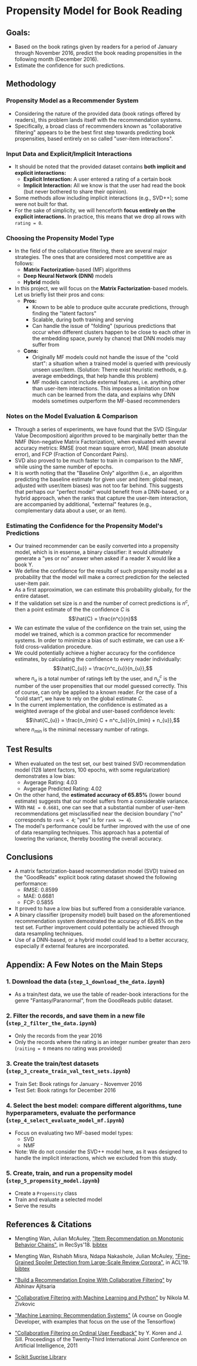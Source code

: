 # Propensity Model for Book Reading

## Goals:
 * Based on the book ratings given by readers for a period of January through November 2016, predict the book reading propensities in the following month (December 2016).
 * Estimate the confidence for such predictions.
 
## Methodology
### Propensity Model as a Recommender System
 * Considering the nature of the provided data (book ratings offered by readers), this problem lands itself with the recommendation systems.
 * Specifically, a broad class of recommenders known as "collaborative filtering" appears to be the best first step towards predicting book propensities, based entirely on so called "user-item interactions".
### Input Data and Explicit/Implicit Interactions
 * It should be noted that the provided dataset contains __both implicit and explicit interactions:__
     * __Explicit Interaction:__ A user entered a rating of a certain book
     * __Implicit Interaction:__ All we know is that the user had read the book (but never bothered to share their opinion).
 * Some methods allow including implicit interactions (e.g., SVD++); some were not built for that.
 * For the sake of simplicity, we will henceforth __focus entirely on the explicit interactions.__ In practice, this means that we drop all rows with `rating = 0`.
### Choosing the Propensity Model Type
 * In the field of the collaborative filtering, there are several major strategies. The ones that are considered most competitive are as follows:
     * __Matrix Factorization__-based (MF) algorithms
     * __Deep Neural Network (DNN)__ models
     * __Hybrid__ models
 * In this project, we will focus on the __Matrix Factorization__-based models. Let us briefly list their pros and cons:
     * __Pros:__ 
         * Known to be able to produce quite accurate predictions, through finding the "latent factors"
         * Scalable, during both training and serving
         * Can handle the issue of "folding" (spurious predictions that occur when different clusters happen to be close to each other in the embedding space, purely by chance) that DNN models may suffer from
     * __Cons:__ 
         * Originally MF models could not handle the issue of the "cold start": a situation when a trained model is queried with previously unseen user/item. (Solution: Therre exist heuristic methods, e.g. average embeddings, that help handle this problem)
         * MF models cannot include external features, i.e. anything other than user-item interactions. This imposes a limitation on how much can be learned from the data, and explains why DNN models sometimes outperform the MF-based recommenders
         
### Notes on the Model Evaluation & Comparison

 * Through a series of experiments, we have found that the SVD (Singular Value Decomposition) algorithm proved to be marginally better than the NMF (Non-negative Matrix Factorization), when evaluated with several accuracy metrics: RMSE (root mean square error), MAE (mean absolute error), and FCP (Fraction of Concordant Pairs).
 * SVD also proved to be much faster to train in comparison to the NMF, while using the same number of epochs.
 * It is worth noting that the "Baseline Only" algorithm (i.e., an algorithm predicting the baseline estimate for given user and item: global mean, adjusted with user/item biases) was not too far behind. This suggests that perhaps our "perfect model" would benefit from a DNN-based, or a hybrid approach, when the ranks that capture the user-item interaction, are accompanied by additional, "external" features (e.g., complementary data about a user, or an item).
         
### Estimating the Confidence for the Propensity Model's Predictions
  * Our trained recommender can be easily converted into a propensity model, which is in essense, a binary classifier: it would ultimately generate a "yes or no" answer when asked if a reader X would like a book Y.
 * We define the confidence for the results of such propensity model as a probability that the model will make a correct prediction for the selected user-item pair.
 * As a first approximation, we can estimate this probability globally, for the entire dataset. 
 * If the validation set size is $n$ and the number of correct predictions is $n^c$, then a point estimate of the the confidence $C$ is $$\hat{C} = \frac{n^c}{n}$$
 * We can estimate the value of the confidence on the train set, using the model we trained, which is a common practice for recommender systems. In order to minimize a bias of such estimate, we can use a K-fold cross-validation procedure. 
 * We could potentially achieve a higher accuracy for the confidence estimates, by calculating the confidence to every reader individually:  $$\hat{C_{u}} = \frac{n^c_{u}}{n_{u}},$$ where $n_{u}$ is a total number of ratings left by the user, and $n^c_{u}$ is the number of the user propensities that our model guessed correctly. This of course, can only be applied to a known reader. For the case of a "cold start", we have to rely on the global estimate $C$.
 * In the current implementation, the confidence is estimated as a weighted average of the global and user-based confidence levels: $$\hat{C_{u}} = \frac{n_{min} C + n^c_{u}}{n_{min} + n_{u}},$$ where $n_{min}$ is the minimal necessary number of ratings.

## Test Results

 * When evaluated on the test set, our best trained SVD recommendation model (128 latent factors, 100 epochs, with some regularization) demonstrates a low bias:
     * Avgerage Rating:           4.03
     * Avgerage Predicted Rating: 4.02
 * On the other hand, the __estimated accuracy of 65.85%__ (lower bound estimate) suggests that our model suffers from a considerable variance. 
 * With `MAE = 0.6681`, one can see that a substantial number of user-item recommendations get misclassified near the decision boundary ("no" corresponds to `rank < 4`; "yes" is for `rank >= 4`).
 * The model's performance could be further improved with the use of one of data resampling techniques. This approach has a potential of lowering the variance, thereby boosting the overall accuracy.

## Conclusions

 * A matrix factorization-based recommendation model (SVD) trained on the "GoodReads" explicit book rating dataset showed the following performance:
     * RMSE: 0.8599
     * MAE:  0.6681
     * FCP:  0.5855
 * It proved to have a low bias but suffered from a considerable variance. 
 * A binary classifier (propensity model) built based on the aforementioned recommendation system demostrated the accuracy of 65.85% on the test set. Further improvement could potentially be achieved through data resampling techniques.
 * Use of a DNN-based, or a hybrid model could lead to a better accuracy, especially if external features are incorporated.

## Appendix: A Few Notes on the Main Steps

### 1. Download the data (`step_1_download_the_data.ipynb`)

 * As a train/test data, we use the table of reader-book interactions for the genre "Fantasy/Paranormal", from the GoodReads public dataset.

### 2. Filter the records, and save them in a new file (`step_2_filter_the_data.ipynb`)
 * Only the records from the year 2016
 * Only the records where the rating is an integer number greater than zero (`raiting = 0` means no rating was provided)
    
### 3. Create the train/test datasets (`step_3_create_train_val_test_sets.ipynb`)
 * Train Set: Book ratings for January - Novemver 2016
 * Test Set: Book ratings for December 2016
### 4. Select the best model: compare different algorithms, tune hyperparameters, evaluate the performance (`step_4_select_evaluate_model_mf.ipynb`)
 * Focus on evaluating two MF-based model types:
     * SVD
     * NMF
 * Note: We do not consider the SVD++ model here, as it was designed to handle the implicit interactions, which we excluded from this study.
### 5. Create, train, and run a propensity model (`step_5_propensity_model.ipynb`)
 * Create a `Propensity` class
 * Train and evaluate a selected model
 * Serve the results
 
## References & Citations

 * Mengting Wan, Julian McAuley, ["Item Recommendation on Monotonic Behavior Chains"](https://github.com/MengtingWan/mengtingwan.github.io/raw/master/paper/recsys18_mwan.pdf), in RecSys'18. [bibtex](https://dblp.uni-trier.de/rec/conf/recsys/WanM18.html?view=bibtex)
 
 * Mengting Wan, Rishabh Misra, Ndapa Nakashole, Julian McAuley, ["Fine-Grained Spoiler Detection from Large-Scale Review Corpora"](https://github.com/MengtingWan/mengtingwan.github.io/raw/master/paper/acl19_mwan.pdf), in ACL'19. [bibtex](https://dblp.uni-trier.de/rec/bibtex/conf/acl/WanMNM19)
 
 * ["Build a Recommendation Engine With Collaborative Filtering"](https://realpython.com/build-recommendation-engine-collaborative-filtering/) by Abhinav Ajitsaria
 
 * ["Collaborative Filtering with Machine Learning and Python"](https://rubikscode.net/2020/04/27/collaborative-filtering-with-machine-learning-and-python/) by Nikola M. Zivkovic
 
 * ["Machine Learning: Recommendation Systems"](https://developers.google.com/machine-learning/recommendation) (A course on Google Developer, with examples that focus on the use of the Tensorflow)
 
 * ["Collaborative Filtering on Ordinal User Feedback"](https://www.ijcai.org/Proceedings/13/Papers/449.pdf) by Y. Koren and J. Sill. Proceedings of the Twenty-Third International Joint Conference on Artificial Intelligence, 2011
 
 * [Scikit Suprise Library](https://surprise.readthedocs.io/en/stable/index.html)
